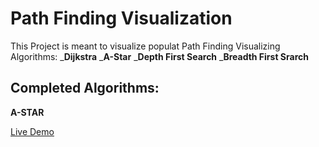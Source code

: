 # Path Finding Visualization

This Project is meant to visualize populat Path Finding Visualizing Algorithms:
_**Dijkstra**
_**A-Star**
_**Depth First Search**
_**Breadth First Srarch**

## Completed Algorithms:

**A-STAR**

[Live Demo](https://suparth-a-star-visualizer.netlify.app/)

